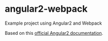 # angular2-webpack
Example project using Angular2 and Webpack

Based on this <a href="https://angular.io/docs/ts/latest/guide/webpack.html">official Angular2 documentation</a>.
